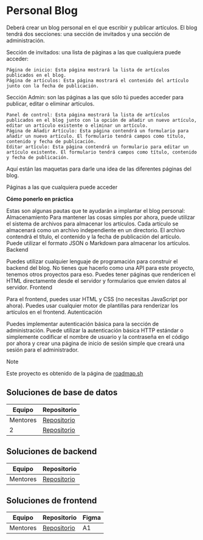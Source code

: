 # Personal Blog
Deberá crear un blog personal en el que escribir y publicar artículos. El blog tendrá dos secciones: una sección de invitados y una sección de administración.

Sección de invitados: una lista de páginas a las que cualquiera puede acceder:

    Página de inicio: Esta página mostrará la lista de artículos publicados en el blog.
    Página de artículos: Esta página mostrará el contenido del artículo junto con la fecha de publicación.

Sección Admin: son las páginas a las que sólo tú puedes acceder para publicar, editar o eliminar artículos.

    Panel de control: Esta página mostrará la lista de artículos publicados en el blog junto con la opción de añadir un nuevo artículo, editar un artículo existente o eliminar un artículo.
    Página de Añadir Artículo: Esta página contendrá un formulario para añadir un nuevo artículo. El formulario tendrá campos como título, contenido y fecha de publicación.
    Editar artículo: Esta página contendrá un formulario para editar un artículo existente. El formulario tendrá campos como título, contenido y fecha de publicación.

Aquí están las maquetas para darle una idea de las diferentes páginas del blog.

Páginas a las que cualquiera puede acceder

**Cómo ponerlo en práctica**

Estas son algunas pautas que te ayudarán a implantar el blog personal:
Almacenamiento
Para mantener las cosas simples por ahora, puede utilizar el sistema de archivos para almacenar los artículos. Cada artículo se almacenará como un archivo independiente en un directorio. El archivo contendrá el título, el contenido y la fecha de publicación del artículo. Puede utilizar el formato JSON o Markdown para almacenar los artículos.
Backend

Puedes utilizar cualquier lenguaje de programación para construir el backend del blog. No tienes que hacerlo como una API para este proyecto, tenemos otros proyectos para eso. Puedes tener páginas que rendericen el HTML directamente desde el servidor y formularios que envíen datos al servidor.
Frontend

Para el frontend, puedes usar HTML y CSS (no necesitas JavaScript por ahora). Puedes usar cualquier motor de plantillas para renderizar los artículos en el frontend.
Autenticación

Puedes implementar autenticación básica para la sección de administración. Puede utilizar la autenticación básica HTTP estándar o simplemente codificar el nombre de usuario y la contraseña en el código por ahora y crear una página de inicio de sesión simple que creará una sesión para el administrador.

> [!NOTE]
> Este proyecto es obtenido de la página de <a href="https://roadmap.sh/projects/personal-blog">roadmap.sh</a>

## Soluciones de base de datos
|Equipo|Repositorio|
|-------|-----------|
|Mentores|<a href="https://github.com/untalbry/blog-db">Repositorio</a>|
|    2   |<a href="https://github.com/LuisxD14/PersonalBlogBD">Repositorio</a>|

## Soluciones de backend
|Equipo|Repositorio|
|-------|-----------|
| Mentores|<a href="https://github.com/untalbry/personal-blog-api">Repositorio</a> |

## Soluciones de frontend
|Equipo|Repositorio| Figma |
|-------|-----------|------|
|Mentores|<a href="https://github.com/EGAMAGZ/personal-blog-front">Repositorio</a>| A1 |
